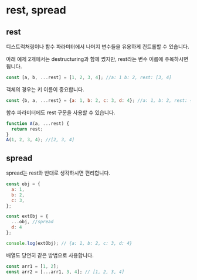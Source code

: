 # rest, spread

## rest

디스트럭쳐링이나 함수 파라미터에서 나머지 변수들을 유용하게 컨트롤할 수 있습니다.

아래 예제 2개에서는 destructuring과 함께 썼지만, rest라는 변수 이름에 주목하시면 됩니다.

```js
const [a, b, ...rest] = [1, 2, 3, 4]; //a: 1 b: 2, rest: [3, 4]
```
객체의 경우는 키 이름이 중요합니다.
```js
const {b, a, ...rest} = {a: 1, b: 2, c: 3, d: 4}; //a: 1, b: 2, rest: { c: 3, d: 4 }
```

함수 파라미터에도 rest 구문을 사용할 수 있습니다.
```js
function A(a, ...rest) {
  return rest;
}
A(1, 2, 3, 4); //[2, 3, 4]
```

## spread

spread는 rest와 반대로 생각하시면 편리합니다.
```js
const obj = {
  a: 1,
  b: 2,
  c: 3,
};

const extObj = {
  ...obj, //spread
  d: 4
};

console.log(extObj); // {a: 1, b: 2, c: 3, d: 4}
```
배열도 당연히 같은 방법으로 사용합니다.

```js
const arr1 = [1, 2];
const arr2 = [...arr1, 3, 4]; // [1, 2, 3, 4]
```